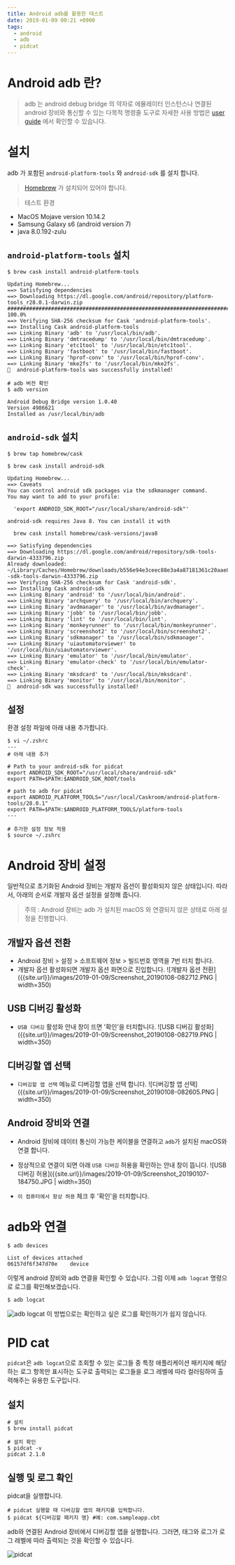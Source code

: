 ```yaml
---
title: Android adb를 활용한 테스트
date: 2019-01-09 00:21 +0900
tags:
  - android
  - adb 
  - pidcat
---
```

# Android adb 란?
> adb 는 android debug bridge 의 약자로 에뮬레이터 인스턴스나 연결된 android 장비와 통신할 수 있는 다목적 명령줄 도구로 자세한 사용 방법은 [user guide](https://developer.android.com/studio/command-line/adb?hl=ko) 에서 확인할 수 있습니다.

# 설치
adb 가 포함된 `android-platform-tools` 와
`android-sdk` 를 설치 합니다.

> [Homebrew](https://brew.sh) 가 설치되어 있어야 합니다.

> 테스트 환경
- MacOS Mojave version 10.14.2
- Samsung Galaxy s6 (android version 7)
- java 8.0.192-zulu

## `android-platform-tools` 설치

``` shell
$ brew cask install android-platform-tools

Updating Homebrew...
==> Satisfying dependencies
==> Downloading https://dl.google.com/android/repository/platform-tools_r28.0.1-darwin.zip
######################################################################## 100.0%
==> Verifying SHA-256 checksum for Cask 'android-platform-tools'.
==> Installing Cask android-platform-tools
==> Linking Binary 'adb' to '/usr/local/bin/adb'.
==> Linking Binary 'dmtracedump' to '/usr/local/bin/dmtracedump'.
==> Linking Binary 'etc1tool' to '/usr/local/bin/etc1tool'.
==> Linking Binary 'fastboot' to '/usr/local/bin/fastboot'.
==> Linking Binary 'hprof-conv' to '/usr/local/bin/hprof-conv'.
==> Linking Binary 'mke2fs' to '/usr/local/bin/mke2fs'.
🍺  android-platform-tools was successfully installed!

# adb 버전 확인
$ adb version

Android Debug Bridge version 1.0.40
Version 4986621
Installed as /usr/local/bin/adb
```

## `android-sdk` 설치

``` shell
$ brew tap homebrew/cask

$ brew cask install android-sdk

Updating Homebrew...
==> Caveats
You can control android sdk packages via the sdkmanager command.
You may want to add to your profile:

  'export ANDROID_SDK_ROOT="/usr/local/share/android-sdk"'

android-sdk requires Java 8. You can install it with

  brew cask install homebrew/cask-versions/java8

==> Satisfying dependencies
==> Downloading https://dl.google.com/android/repository/sdk-tools-darwin-4333796.zip
Already downloaded: ~/Library/Caches/Homebrew/downloads/b556e94e3ceec88e3a4a87181361c20aae8ca8f45513c021e132c372cafc5258--sdk-tools-darwin-4333796.zip
==> Verifying SHA-256 checksum for Cask 'android-sdk'.
==> Installing Cask android-sdk
==> Linking Binary 'android' to '/usr/local/bin/android'.
==> Linking Binary 'archquery' to '/usr/local/bin/archquery'.
==> Linking Binary 'avdmanager' to '/usr/local/bin/avdmanager'.
==> Linking Binary 'jobb' to '/usr/local/bin/jobb'.
==> Linking Binary 'lint' to '/usr/local/bin/lint'.
==> Linking Binary 'monkeyrunner' to '/usr/local/bin/monkeyrunner'.
==> Linking Binary 'screenshot2' to '/usr/local/bin/screenshot2'.
==> Linking Binary 'sdkmanager' to '/usr/local/bin/sdkmanager'.
==> Linking Binary 'uiautomatorviewer' to '/usr/local/bin/uiautomatorviewer'.
==> Linking Binary 'emulator' to '/usr/local/bin/emulator'.
==> Linking Binary 'emulator-check' to '/usr/local/bin/emulator-check'.
==> Linking Binary 'mksdcard' to '/usr/local/bin/mksdcard'.
==> Linking Binary 'monitor' to '/usr/local/bin/monitor'.
🍺  android-sdk was successfully installed!
```

## 설정
환경 설정 파일에 아래 내용 추가합니다.
``` shell
$ vi ~/.zshrc
---
# 아래 내용 추가

# Path to your android-sdk for pidcat
export ANDROID_SDK_ROOT="/usr/local/share/android-sdk"
export PATH=$PATH:$ANDROID_SDK_ROOT/tools

# path to adb for pidcat
export ANDROID_PLATFORM_TOOLS="/usr/local/Caskroom/android-platform-tools/28.0.1"
export PATH=$PATH:$ANDROID_PLATFORM_TOOLS/platform-tools
---

# 추가한 설정 정보 적용
$ source ~/.zshrc
```

# Android 장비 설정
일반적으로 초기화된 Android 장비는 개발자 옵션이 활성화되지 않은 상태입니다.
따라서, 아래의 순서로 개발자 옵션 설정을 설정해 줍니다.

> 주의 : Android 장비는 adb 가 설치된 macOS 와 연결되지 않은 상태로 아래 설정을 진행합니다.

## 개발자 옵션 전환 
- Android 장비 > 설정 > 소프트웨어 정보 > 빌드번호 영역을 7번 터치 합니다.
- 개발자 옵션 활성화되면 개발자 옵션 화면으로 진입합니다.
![개발자 옵션 전환]({{site.url}}/images/2019-01-09/Screenshot_20190108-082712.PNG | width=350)

## USB 디버깅 활성화
- `USB 디버깅` 활성화 안내 창이 뜨면 '확인'을 터치합니다.
![USB 디버깅 활성화]({{site.url}}/images/2019-01-09/Screenshot_20190108-082719.PNG | width=350)

## 디버깅할 앱 선택 
- `디버깅할 앱 선택` 메뉴로 디버깅할 앱을 선택 합니다.
![디버깅할 앱 선택]({{site.url}}/images/2019-01-09/Screenshot_20190108-082605.PNG | width=350)

## Android 장비와 연결
- Android 장비에 데이터 통신이 가능한 케이블을 연결하고 `adb`가 설치된 macOS와 연결 합니다.
- 정상적으로 연결이 되면 아래 `USB 디버깅` 허용을 확인하는 안내 창이 뜹니다.
![USB 디버깅 허용]({{site.url}}/images/2019-01-09/Screenshot_20190107-184750.JPG | width=350)

- `이 컴퓨터에서 항상 허용` 체크 후 '확인'을 터치합니다.

# adb와 연결

``` shell
$ adb devices

List of devices attached
06157df6f347d70e	device
```
이렇게 android 장비와 adb 연결을 확인할 수 있습니다.
그럼 이제 `adb logcat` 명령으로 로그를 확인해보겠습니다.

``` shell
$ adb logcat
```
![adb logcat]({{site.url}}/images/2019-01-09/logcat.jpg)
이 방법으로는 확인하고 싶은 로그를 확인하기가 쉽지 않습니다.

# PID cat
`pidcat`은 `adb logcat`으로 조회할 수 있는 로그들 중 특정 애플리케이션 패키지에 해당하는 로그 항목만 표시하는 도구로 출력되는 로그들을 로그 레벨에 따라 컬러링하여 출력해주는 유용한 도구입니다.

## 설치

``` shell
# 설치
$ brew install pidcat

# 설치 확인
$ pidcat -v
pidcat 2.1.0
```

## 실행 및 로그 확인

pidcat을 실행합니다.
``` shell
# pidcat 실행할 때 디버깅할 앱의 패키지를 입력합니다.
$ pidcat ${디버깅할 패키지 명} #예: com.sampleapp.cbt
```

adb와 연결된 Android 장비에서 디버깅할 앱을 실행합니다. 
그러면, 태그와 로그가 로그 레벨에 따라 출력되는 것을 확인할 수 있습니다.

![pidcat]({{site.url}}/images/2019-01-09/pidcat.jpg)
